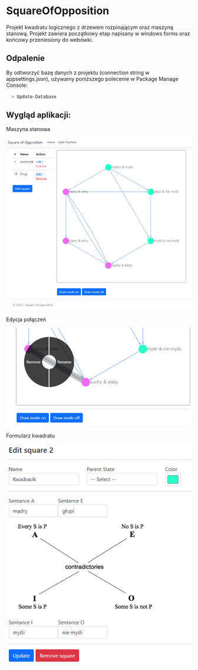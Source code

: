 # SquareOfOpposition
Projekt kwadratu logicznego z drzewem rozpinającym oraz maszyną stanową.
Projekt zawiera początkowy etap napisany w windows forms oraz końcowy przeniesiony do webówki.

## Odpalenie
By odtworzyć bazę danych z projektu (connection string w appsettings.json), używamy poniższego polecenie w Package Manage Console:
```bash
  > Update-Database
```

## Wygląd aplikacji:

Maszyna stanowa

![App Screenshot](https://raw.githubusercontent.com/Azuyuto/SquareOfOpposition/master/images/graf1.PNG)

Edycja połączeń

![App Screenshot](https://raw.githubusercontent.com/Azuyuto/SquareOfOpposition/master/images/graf2.png)

Formularz kwadratu

![App Screenshot](https://raw.githubusercontent.com/Azuyuto/SquareOfOpposition/master/images/graf3.PNG)
